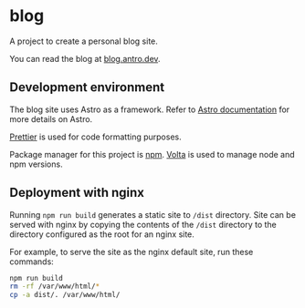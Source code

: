 # blog

A project to create a personal blog site.

You can read the blog at [blog.antro.dev](https://blog.antro.dev).

## Development environment

The blog site uses Astro as a framework. Refer to [Astro documentation](https://docs.astro.build/en/getting-started/) for more details on Astro.

[Prettier](https://prettier.io/) is used for code formatting purposes.

Package manager for this project is [npm](https://www.npmjs.com/). [Volta](https://volta.sh/) is used to manage node and npm versions.

## Deployment with nginx

Running `npm run build` generates a static site to `/dist` directory. Site can be served with nginx by copying the contents of the `/dist` directory to the directory configured as the root for an nginx site.

For example, to serve the site as the nginx default site, run these commands:

```bash
npm run build
rm -rf /var/www/html/*
cp -a dist/. /var/www/html/
```

